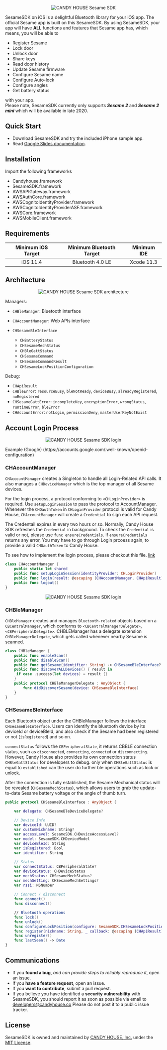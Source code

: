 <p align="center" >
  <img src="https://github.com/CANDY-HOUSE/SDK_iOS_Sesame_Demo/raw/master/SesameSDK_Swift.png" alt="CANDY HOUSE Sesame SDK" title="SesameSDK">
</p>


SesameSDK on iOS is a delightful Bluetooth library for your iOS app. The official Sesame app is built on this SesameSDK. By using SesameSDK, your app will have **ALL** functions and features that Sesame app has, which means, you will be able to

- Register Sesame
- Lock door
- Unlock door
- Share keys
- Read door history
- Update Sesame firmware
- Configure Sesame name
- Configure Auto-lock
- Configure angles
- Get battery status

with your app.<br>Please note, SesameSDK currently only supports ___Sesame 2___ and ___Sesame 2 mini___ which will be available in late 2020.


## Quick Start

- Download SesameSDK and try the included iPhone sample app.
- Read [Google Slides documentation](https://docs.google.com/presentation/d/1ms6W1ljdULRB0hyiKdXTzQwN9LeCVXVeEiwN1pF7_G4/edit?usp=sharing).


## Installation
Import the following frameworks

- Candyhouse.framework
- SesameSDK.framework
- AWSAPIGateway.framework
- AWSAuthCore.framework
- AWSCognitoIdentityProvider.framework
- AWSCognitoIdentityProviderASF.framework
- AWSCore.framework
- AWSMobileClient.framework

## Requirements

| Minimum iOS Target | Minimum Bluetooth Target | Minimum IDE |
|:------------------:|:------------------------:|:-----------:|
| iOS 11.4 | Bluetooth 4.0 LE | Xcode 11.3 | 


## Architecture
<p align="center" >
  <img src="https://cdn.shopify.com/s/files/1/0939/4828/files/sdk_architecture.001.png?902" alt="CANDY HOUSE Sesame SDK architecture" title="SesameSDK">
</p>

Managers:
* `CHBleManager`: Bluetooth interface
* `CHAccountManager`: Web APIs interface


* `CHSesameBleInterface`
    * `CHBatteryStatus`
    * `CHSesameMechStatus`
    * `CHBleGattStatus`
    * `CHSesameCommand`
    * `CHSesameCommandResult`
    * `CHSesameLockPositionConfiguration`

Debug:
* `CHApiResult`
* `CHBleError`: `resourceBusy`, `bleNotReady`, `deviceBusy`, `alreadyRegistered`, `noRegistered`
* `CHSesameGattError`: `incompleteKey`, `encryptionError`, `wrongStatus`, `runtimeError`, `bleError`
* `CHAccountError`: `notLogin`, `permissionDeny`, `masterUserKeyNotExist`

## Account Login Process
<p align="center" >
  <img src="https://cdn.shopify.com/s/files/1/0939/4828/files/candyhouse_login.png?899" alt="CANDY HOUSE Sesame SDK login" title="SesameSDK">
</p>
Example (Google) (https://accounts.google.com/.well-known/openid-configuration)


### CHAccountManager
`CHAccountManager` creates a Singleton to handle all Login-Related API calls. It also manages a `CHDeviceManager` which is the top manager of all Sesame devices. 

For the login process, a protocol conforming to `<CHLoginProvider>` is required. Use `setupLoginSession` to pass the protocol to AccountManager. Whenever the `CHOauthToken` in `CHLoginProvider` protocol is valid for Candy House, `CHAccountManager` will create a `Credential` to sign each API request. 

The Credentail expires in every two hours or so. Normally, Candy House SDK refreshes the `Credential` in background. To check the `Credential` is valid or not, please use `func ensureCredentials`. If `ensureCredentials` returns any error, You may have to go through Login prcoess again, to provide a valid `CHOauthToken` to Candy House.


To see how to implement the login process, please checkout this file. [link](https://github.com/CANDY-HOUSE/SDK_iOS_SSM2_DEMO/blob/master/Sesame2SDKDemo/AWSServiceClient.swift)

```swift
class CHAccountManager {
    public static let shared
    public func setupLoginSession(identityProvider: CHLoginProvider)
    public func login(result: @escaping (CHAccountManager, CHApiResult) -> Void)
    public func logout()
}
```

<p align="center" >
  <img src="https://cdn.shopify.com/s/files/1/0939/4828/files/candyhouse_login_diagram.png?909" alt="CANDY HOUSE Sesame SDK login" title="SesameSDK">
</p>


### CHBleManager

`CHBleManager` creates and manages `Bluetooth-related` objects based on a `CBCentralManager`, which conforms to `<CBCentralManagerDelegate>`, `<CBPeripheralDelegate>`.
CHBLEManager has a delegate extension `CHBleManagerDelegate`, which gets called whenever nearby Sesame is scanned.
```swift
class CHBleManager {
    public func enableScan()
    public func disableScan()
    public func getSesame(identifier: String) -> CHSesameBleInterface?
    public func discoverALLDevices() { result in 
     if case .success(let devices) = result {}
    }
    public protocol CHBleManagerDelegate : AnyObject {
        func didDiscoverSesame(device: CHSesameBleInterface)
    }
}
```

### CHSesameBleInterface
Each Bluetooth object under the CHBleManager follows the interface `CHSesameBleInterface`. Users can identify the bluetooth device by its deviceId or deviceBleId, and also check if the Sesame had been registered or not (`isRegistered`) and so on.

`connectStatus` follows the `CBPeripheralState`, it returns CBBLE connection status, such as `disconnected`, `connecting`, `connected` or `disconnecting`. However, Candy House also provides its own connection status `CHBleGattStatus` for developers to debug. only when `CHBleGattStatus` is equal to `established` can the user do further ble operations such as lock or unlock.

After the connection is fully established, the Sesame Mechanical status will be revealed (`CHSesameMechStatus`), which allows users to grab the update-to-date Sesame battery voltage or the angle of thumb turn.

```swift
public protocol CHSesameBleInterface : AnyObject {

    var delegate: CHSesameBleDeviceDelegate?
    
    // Device Info
    var deviceId: UUID?
    var customNickname: String?
    var accessLevel: SesameSDK.CHDeviceAccessLevel?
    var model: SesameSDK.CHDeviceModel
    var deviceBleId: String
    var isRegistered: Bool
    var identifier: String
    
    // Status
    var connectStatus: CBPeripheralState?
    var deviceStatus: CHDeviceStatus
    var mechStatus: CHSesameMechStatus?
    var mechSetting: CHSesameMechSettings?
    var rssi: NSNumber
    
    // Connect / disconnect
    func connect() 
    func disconnect()

    // Bluetooth operations
    func lock() 
    func unlock() 
    func configureLockPosition(configure: SesameSDK.CHSesameLockPositionConfiguration) 
    func register(nickname: String, _ callback: @escaping (CHApiResult) -> Void) 
    func unregister() 
    func lastSeen() -> Date
}
```

## Communications

- If you **found a bug**, _and can provide steps to reliably reproduce it_, open an issue.
- If you **have a feature request**, open an issue.
- If you **want to contribute**, submit a pull request.
- If you believe you have identified a **security vulnerability** with SesameSDK, you should report it as soon as possible via email to developers@candyhouse.co Please do not post it to a public issue tracker.

## License
SesameSDK is owned and maintained by [CANDY HOUSE, Inc.](https://jp.candyhouse.co/) under the [MIT License](https://github.com/CANDY-HOUSE/SDK_iOS_Sesame_Demo/blob/master/LICENSE).

